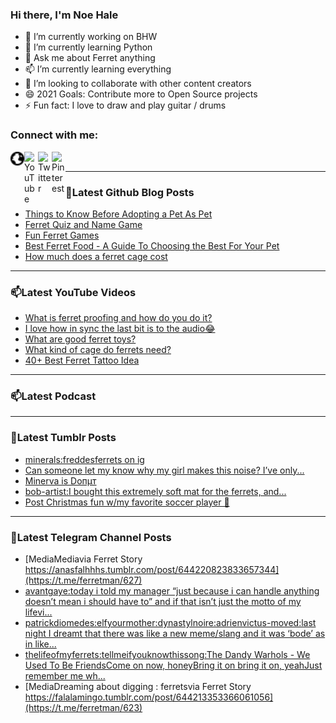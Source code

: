 ### Hi there, I'm Noe Hale

- 🔭 I’m currently working on BHW
- 🌱 I’m currently learning Python
- 💬 Ask me about Ferret anything
- 📫 I’m currently learning everything
- 🔭 I’m looking to collaborate with other content creators
- 😄 2021 Goals: Contribute more to Open Source projects
- ⚡ Fun fact: I love to draw and play guitar / drums

### Connect with me:

[<img align="left" alt="ferretvoice.com" width="22px" src="https://raw.githubusercontent.com/iconic/open-iconic/master/svg/globe.svg" />](https://ferretvoice.com)
[<img align="left" alt="YouTube" width="22px" src="https://cdn.jsdelivr.net/npm/simple-icons@v3/icons/youtube.svg" />](https://www.youtube.com/channel/UCk665XTfaMLVwFVWUmgnDiw)
[<img align="left" alt="Twitter" width="22px" src="https://cdn.jsdelivr.net/npm/simple-icons@v3/icons/twitter.svg" />](https://twitter.com/voiceferret)
[<img align="left" alt="Pinterest" width="22px" src="https://cdn.jsdelivr.net/npm/simple-icons@v3/icons/pinterest.svg" />](https://www.pinterest.com/voiceferret/)

<br />

---
### 🔭Latest Github Blog Posts
<!-- GITHUB:START -->
- [Things to Know Before Adopting a Pet As Pet](http://noehale.github.io/things-to-know-before-adopting-a-pet-as-pet/)
- [Ferret Quiz and Name Game](http://noehale.github.io/ferret-quiz/)
- [Fun Ferret Games](http://noehale.github.io/fun-ferret-games/)
- [Best Ferret Food - A Guide To Choosing the Best For Your Pet](http://noehale.github.io/best-ferret-food/)
- [How much does a ferret cage cost](http://noehale.github.io/how-much-does-a-ferret-cage-cost/)
<!-- GITHUB:END -->
---
### 📫Latest YouTube Videos

<!-- YOUTUBE:START -->
- [What is ferret proofing and how do you do it?](https://www.youtube.com/watch?v=81Syh_DJBQQ)
- [I love how in sync the last bit is to the audio😂](https://www.youtube.com/watch?v=WHBeGHwSlGY)
- [What are good ferret toys?](https://www.youtube.com/watch?v=tPxRilBzc0s)
- [What kind of cage do ferrets need?](https://www.youtube.com/watch?v=xzz6hC3sR5A)
- [40+ Best Ferret Tattoo Idea](https://www.youtube.com/watch?v=KIKqduR6Xcs)
<!-- YOUTUBE:END -->

---
### 📫Latest Podcast

<!-- PODCAST:START -->
<!-- PODCAST:END -->
---
### 📝Latest Tumblr Posts

<!-- TUMBLR:START -->
- [minerals:freddesferrets on ig](https://come-forth-into-the-light.tumblr.com/post/644224646738214912)
- [Can someone let my know why my girl makes this noise? I’ve only...](https://come-forth-into-the-light.tumblr.com/post/644202001568317440)
- [Minerva is Dопμт](https://come-forth-into-the-light.tumblr.com/post/644179331278684160)
- [bob-artist:I bought this extremely soft mat for the ferrets, and...](https://come-forth-into-the-light.tumblr.com/post/644134027582914561)
- [Post Christmas fun w/my favorite soccer player 🥰](https://come-forth-into-the-light.tumblr.com/post/644111430758596608)
<!-- TUMBLR:END -->
---
### 📝Latest Telegram Channel Posts

<!-- TELEGRAM:START -->
- [MediaMediavia Ferret Story https://anasfalhhhs.tumblr.com/post/644220823833657344](https://t.me/ferretman/627)
- [avantgaye:today i told my manager “just because i can handle anything doesn’t mean i should have to” and if that isn’t just the motto of my lifevi...](https://t.me/ferretman/626)
- [patrickdiomedes:elfyourmother:dynastylnoire:adrienvictus-moved:last night I dreamt that there was like a new meme/slang and it was ‘bode’ as in like...](https://t.me/ferretman/625)
- [thelifeofmyferrets:tellmeifyouknowthissong:The Dandy Warhols - We Used To Be FriendsCome on now, honeyBring it on bring it on, yeahJust remember me wh...](https://t.me/ferretman/624)
- [MediaDreaming about digging : ferretsvia Ferret Story https://falalamingo.tumblr.com/post/644213353366061056](https://t.me/ferretman/623)
<!-- TELEGRAM:END -->
